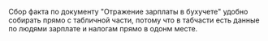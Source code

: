 Сбор факта по документу "Отражение зарплаты в бухучете"
удобно собирать прямо с табличной части, потому что в табчасти есть данные по людями зарплате и налогам прямо в одонм месте.
